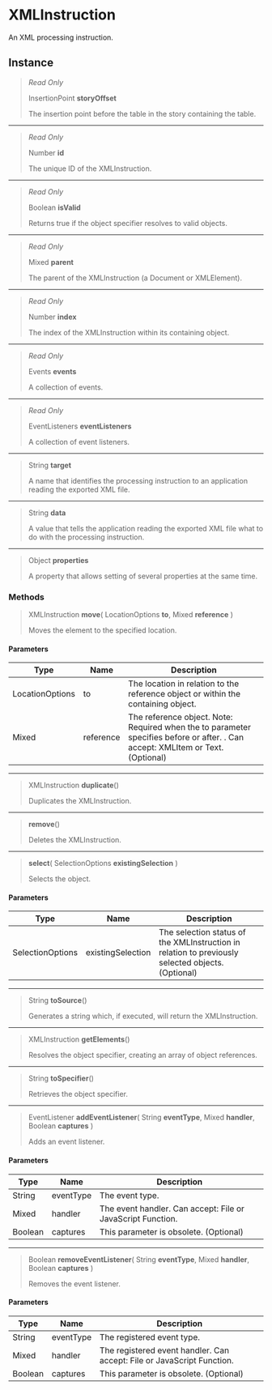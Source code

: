 # XMLInstruction
An XML processing instruction.

## Instance
> *Read Only* 
> 
> InsertionPoint **storyOffset** 
>
> The insertion point before the table in the story containing the table.
*** 
> *Read Only* 
> 
> Number **id** 
>
> The unique ID of the XMLInstruction.
*** 
> *Read Only* 
> 
> Boolean **isValid** 
>
> Returns true if the object specifier resolves to valid objects.
*** 
> *Read Only* 
> 
> Mixed **parent** 
>
> The parent of the XMLInstruction (a Document or XMLElement).
*** 
> *Read Only* 
> 
> Number **index** 
>
> The index of the XMLInstruction within its containing object.
*** 
> *Read Only* 
> 
> Events **events** 
>
> A collection of events.
*** 
> *Read Only* 
> 
> EventListeners **eventListeners** 
>
> A collection of event listeners.
*** 
> String **target** 
>
> A name that identifies the processing instruction to an application reading the exported XML file.
*** 
> String **data** 
>
> A value that tells the application reading the exported XML file what to do with the processing instruction.
*** 
> Object **properties** 
>
> A property that allows setting of several properties at the same time.

### Methods
> XMLInstruction **move**( LocationOptions **to**, Mixed **reference** )
> 
> Moves the element to the specified location.
#### Parameters
| Type | Name | Description |
|---|---|---|
| LocationOptions | to | The location in relation to the reference object or within the containing object. |
| Mixed | reference | The reference object. Note: Required when the to parameter specifies before or after. . Can accept: XMLItem or Text. (Optional) |

*** 
> XMLInstruction **duplicate**()
> 
> Duplicates the XMLInstruction.
*** 
> **remove**()
> 
> Deletes the XMLInstruction.
*** 
> **select**( SelectionOptions **existingSelection** )
> 
> Selects the object.
#### Parameters
| Type | Name | Description |
|---|---|---|
| SelectionOptions | existingSelection | The selection status of the XMLInstruction in relation to previously selected objects. (Optional) |

*** 
> String **toSource**()
> 
> Generates a string which, if executed, will return the XMLInstruction.
*** 
> XMLInstruction **getElements**()
> 
> Resolves the object specifier, creating an array of object references.
*** 
> String **toSpecifier**()
> 
> Retrieves the object specifier.
*** 
> EventListener **addEventListener**( String **eventType**, Mixed **handler**, Boolean **captures** )
> 
> Adds an event listener.
#### Parameters
| Type | Name | Description |
|---|---|---|
| String | eventType | The event type. |
| Mixed | handler | The event handler. Can accept: File or JavaScript Function. |
| Boolean | captures | This parameter is obsolete. (Optional) |

*** 
> Boolean **removeEventListener**( String **eventType**, Mixed **handler**, Boolean **captures** )
> 
> Removes the event listener.
#### Parameters
| Type | Name | Description |
|---|---|---|
| String | eventType | The registered event type. |
| Mixed | handler | The registered event handler. Can accept: File or JavaScript Function. |
| Boolean | captures | This parameter is obsolete. (Optional) |



